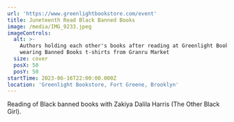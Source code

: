 ```yaml
---
url: 'https://www.greenlightbookstore.com/event'
title: Juneteenth Read Black Banned Books
image: /media/IMG_9233.jpeg
imageControls:
  alt: >-
    Authors holding each other's books after reading at Greenlight Bookstore and
    wearing Banned Books t-shirts from Granru Market
  size: cover
  posX: 50
  posY: 50
startTime: 2023-06-16T22:00:00.000Z
location: 'Greenlight Bookstore, Fort Greene, Brooklyn'
---
```


Reading of Black banned books with Zakiya Dalila Harris (The Other Black Girl).
